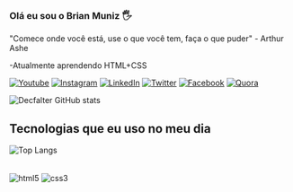 
### Olá eu sou o Brian Muniz 🖐️

"Comece onde você está, use o que você tem, faça o que puder" - Arthur Ashe

-Atualmente aprendendo HTML+CSS

[![Youtube](https://img.shields.io/badge/YouTube-FF0000?style=for-the-badge&logo=youtube&logoColor=white)](https://www.youtube.com/@zw4396/featured)
[![Instagram](https://img.shields.io/badge/Instagram-E4405F?style=for-the-badge&logo=instagram&logoColor=white)](https://www.instagram.com/mxlfylxrd/)
[![LinkedIn](https://img.shields.io/badge/LinkedIn-0077B5?style=for-the-badge&logo=linkedin&logoColor=white)](https://www.linkedin.com/in/brian-muniz-silveira-220367297/)
[![Twitter](https://img.shields.io/badge/Twitter-1DA1F2?style=for-the-badge&logo=twitter&logoColor=white)](https://twitter.com/LxrdMxlfy)
[![Facebook](https://img.shields.io/badge/Facebook-1877F2?style=for-the-badge&logo=facebook&logoColor=white)](https://www.facebook.com/profile.php?id=100080847936251)
[![Quora](https://img.shields.io/badge/Quora-%23B92B27.svg?&style=for-the-badge&logo=Quora&logoColor=white)](https://pt.quora.com/profile/Dec-Falter)

![Decfalter GitHub stats](https://github-readme-stats.vercel.app/api?username=Decfalter&show_icons=true&theme=dracula)



## Tecnologias que eu uso no meu dia

![Top Langs](https://github-readme-stats.vercel.app/api/top-langs/?username=Decfalter&layout=compact)

<div style="display: inline_block"><br/>
    <img align="center"  alt="html5" src="https://img.shields.io/badge/HTML5-E34F26?style=for-the-badge&logo=html5&logoColor=white">
    <img align="center"  alt="css3" src="https://img.shields.io/badge/CSS3-1572B6?style=for-the-badge&logo=css3&logoColor=white">
</div><br/>
